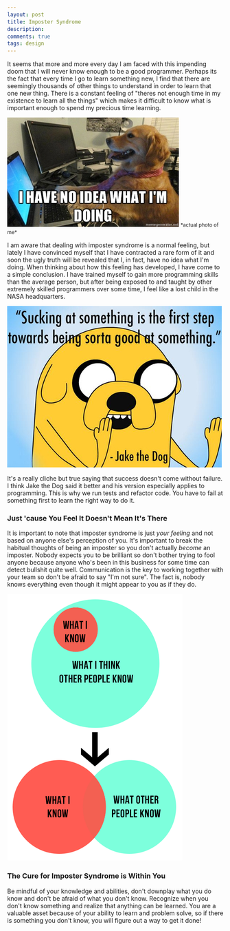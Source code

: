 ```yaml
---
layout: post
title: Imposter Syndrome 
description: 
comments: true
tags: design
---
```


It seems that more and more every day I am faced with this impending doom that I will never know enough to be a good programmer. Perhaps its the fact that every time I go to learn something new, I find that there are seemingly thousands of other things to understand in order to learn that one new thing. There is a constant feeling of "theres not enough time in my existence to learn all the things" which makes it difficult to know what is important enough to spend my precious time learning. 

<img src="/img/no-idea.jpg">
<small>*actual photo of me*</small>

I am aware that dealing with imposter syndrome is a normal feeling, but lately I have convinced myself that I have contracted a rare form of it and soon the ugly truth will be revealed that I, in fact, have no idea what I'm doing. When thinking about how this feeling has developed, I have come to a simple conclusion. I have trained myself to gain more programming skills than the average person, but after being exposed to and taught by other extremely skilled programmers over some time, I feel like a lost child in the NASA headquarters. 

<img src="/img/fail-jake-suck.jpg" alt="Sucking at something is the first step to being sorta good at something.">

It's a really cliche but true saying that success doesn't come without failure. I think Jake the Dog said it better and his version especially applies to programming. This is why we run tests and refactor code. You have to fail at something first to learn the right way to do it. 

### Just 'cause You Feel It Doesn't Mean It's There
It is important to note that imposter syndrome is just <i>your feeling</i> and not based on anyone else's perception of you. It's important to break the habitual thoughts of being an imposter so you don't actually <i>become</i> an imposter. Nobody expects you to be brilliant so don't bother trying to fool anyone because anyone who's been in this business for some time can detect bullshit quite well. Communication is the key to working together with your team so don't be afraid to say "I'm not sure". The fact is, nobody knows everything even though it might appear to you as if they do.

<img src="/img/imposter-flowchart.png">

### The Cure for Imposter Syndrome is Within You
Be mindful of your knowledge and abilities, don't downplay what you do know and don't be afraid of what you don't know. Recognize when you don't know something and realize that anything can be learned. You are a valuable asset because of your ability to learn and problem solve, so if there is something you don't know, you will figure out a way to get it done!
